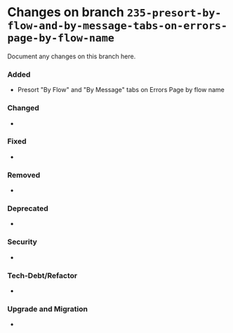 # Changes on branch `235-presort-by-flow-and-by-message-tabs-on-errors-page-by-flow-name`
Document any changes on this branch here.
### Added
- Presort "By Flow" and "By Message" tabs on Errors Page by flow name 

### Changed
- 

### Fixed
- 

### Removed
- 

### Deprecated
- 

### Security
- 

### Tech-Debt/Refactor
- 

### Upgrade and Migration
- 
